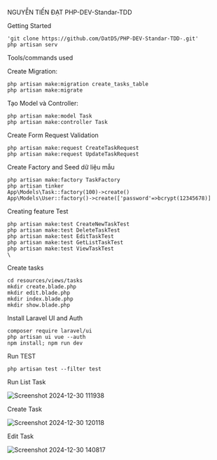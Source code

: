 NGUYỄN TIẾN ĐẠT
PHP-DEV-Standar-TDD


Getting Started

    'git clone https://github.com/DatD5/PHP-DEV-Standar-TDD-.git'
    php artisan serv

Tools/commands used

Create Migration:

    php artisan make:migration create_tasks_table
    php artisan make:migrate
    
Tạo Model và Controller:

    php artisan make:model Task
    php artisan make:controller Task

Create Form Request Validation

    php artisan make:request CreateTaskRequest
    php artisan make:request UpdateTaskRequest

Create Factory and Seed dữ liệu mẫu

    php artisan make:factory TaskFactory
    php artisan tinker
    App\Models\Task::factory(100)->create()
    App\Models\User::factory()->create(['password'=>bcrypt(12345678)]
    
Creating feature Test

    php artisan make:test CreateNewTaskTest
    php artisan make:test DeleteTaskTest
    php artisan make:test EditTaskTest
    php artisan make:test GetListTaskTest
    php artisan make:test ViewTaskTest
    \
Create tasks

    cd resources/views/tasks
    mkdir create.blade.php
    mkdir edit.blade.php
    mkdir index.blade.php
    mkdir show.blade.php
Install Laravel UI and Auth

    composer require laravel/ui
    php artisan ui vue --auth
    npm install; npm run dev
    
Run TEST

    php artisan test --filter test

Run
List Task

![Screenshot 2024-12-30 111938](https://github.com/user-attachments/assets/be436ce2-2c25-4680-bfd1-edd5f50131a3)



Create Task

![Screenshot 2024-12-30 120118](https://github.com/user-attachments/assets/c5581f06-6932-41d5-b733-0a4ee1b38f24)



Edit Task

![Screenshot 2024-12-30 140817](https://github.com/user-attachments/assets/e03eddab-5d06-403b-b4a8-26c37d472dec)

